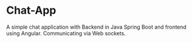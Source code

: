 # Chat-App
A simple chat application with Backend in Java Spring Boot and frontend using Angular. Communicating via Web sockets.
